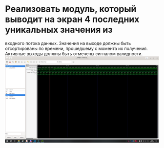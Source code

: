 #  Реализовать модуль, который выводит на экран 4 последних уникальных значения из
входного потока данных. Значения на выходе должны быть отсортированы по времени,
прошедшему с момента их получения. Активные выходы должны быть отмечены сигналом
валидности.
![Alt text](image.png)